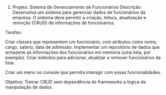 1. Projeto: Sistema de Gerenciamento de Funcionários
   Descrição: Desenvolva um sistema para gerenciar dados de funcionários da empresa. O sistema deve permitir a criação, leitura, atualização e remoção (CRUD) de informações de funcionários.

Tarefas:

Criar classes que representem um funcionário, com atributos como nome, cargo, salário, data de admissão.
Implementar um repositório de dados que armazene as informações dos funcionários em memória (uma lista, por exemplo).
Criar métodos para adicionar, atualizar e remover funcionários da lista.

Criar um menu no console que permita interagir com essas funcionalidades.

Objetivo: Treinar CRUD sem dependência de frameworks e lógica de manipulação de dados.